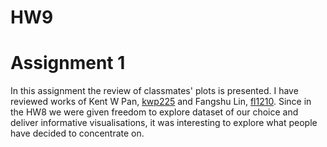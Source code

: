 # HW9

# Assignment 1
In this assignment the review of classmates' plots is presented. I have reviewed works of Kent W Pan, [kwp225](https://github.com/kpan125/PUI2017_kwp225/blob/master/HW8_kwp225/README.md) and Fangshu Lin, [fl1210](https://github.com/fangshulin/PUI2017_fl1210/blob/master/HW8_fl1210/README.md). 
Since in the HW8 we were given freedom to explore dataset of our choice and deliver informative visualisations, it was interesting to explore what people have decided to concentrate on.
